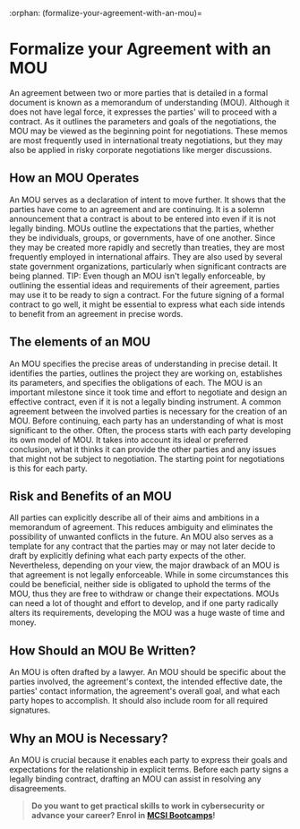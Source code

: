 :orphan:
(formalize-your-agreement-with-an-mou)=
# Formalize your Agreement with an MOU
 
An agreement between two or more parties that is detailed in a formal document is known as a memorandum of understanding (MOU). Although it does not have legal force, it expresses the parties' will to proceed with a contract. As it outlines the parameters and goals of the negotiations, the MOU may be viewed as the beginning point for negotiations. These memos are most frequently used in international treaty negotiations, but they may also be applied in risky corporate negotiations like merger discussions.

## How an MOU Operates

An MOU serves as a declaration of intent to move further. It shows that the parties have come to an agreement and are continuing. It is a solemn announcement that a contract is about to be entered into even if it is not legally binding. MOUs outline the expectations that the parties, whether they be individuals, groups, or governments, have of one another. Since they may be created more rapidly and secretly than treaties, they are most frequently employed in international affairs. They are also used by several state government organizations, particularly when significant contracts are being planned.
TIP: Even though an MOU isn't legally enforceable, by outlining the essential ideas and requirements of their agreement, parties may use it to be ready to sign a contract. For the future signing of a formal contract to go well, it might be essential to express what each side intends to benefit from an agreement in precise words.

## The elements of an MOU

An MOU specifies the precise areas of understanding in precise detail. It identifies the parties, outlines the project they are working on, establishes its parameters, and specifies the obligations of each.
The MOU is an important milestone since it took time and effort to negotiate and design an effective contract, even if it is not a legally binding instrument.
A common agreement between the involved parties is necessary for the creation of an MOU. Before continuing, each party has an understanding of what is most significant to the other.
Often, the process starts with each party developing its own model of MOU. It takes into account its ideal or preferred conclusion, what it thinks it can provide the other parties and any issues that might not be subject to negotiation. The starting point for negotiations is this for each party.

## Risk and Benefits of an MOU

All parties can explicitly describe all of their aims and ambitions in a memorandum of agreement. This reduces ambiguity and eliminates the possibility of unwanted conflicts in the future. An MOU also serves as a template for any contract that the parties may or may not later decide to draft by explicitly defining what each party expects of the other.
Nevertheless, depending on your view, the major drawback of an MOU is that agreement is not legally enforceable. While in some circumstances this could be beneficial, neither side is obligated to uphold the terms of the MOU, thus they are free to withdraw or change their expectations. MOUs can need a lot of thought and effort to develop, and if one party radically alters its requirements, developing the MOU was a huge waste of time and money.

## How Should an MOU Be Written?

An MOU is often drafted by a lawyer. An MOU should be specific about the parties involved, the agreement's context, the intended effective date, the parties' contact information, the agreement's overall goal, and what each party hopes to accomplish. It should also include room for all required signatures.

## Why an MOU is Necessary?

An MOU is crucial because it enables each party to express their goals and expectations for the relationship in explicit terms. Before each party signs a legally binding contract, drafting an MOU can assist in resolving any disagreements.

> **Do you want to get practical skills to work in cybersecurity or advance your career? Enrol in [MCSI Bootcamps](https://www.mosse-institute.com/bootcamps.html)!**
